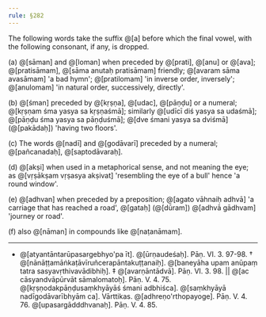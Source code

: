 ```yaml
---
rule: §282
---
```


The following words take the suffix @[a] before which the final vowel, with the following consonant, if any, is dropped.

(a) @[sāman] and @[loman] when preceded by @[prati], @[anu] or @[ava]; @[pratisāmam], @[sāma anutaḥ pratisāmam] friendly; @[avaram sāma avasāmam] 'a bad hymn'; @[pratilomam] 'in inverse order, inversely'; @[anulomam] 'in natural order, successively, directly'.

(b) @[śman] preceded by @[kṛṣṇa], @[udac], @[pāṇḍu] or a numeral; @[kṛṣṇam śma yasya sa kṛṣṇaśmā]; similarly @[udīcī diś yasya sa udaśmā]; @[pāṇḍu śma yasya sa pāṇḍuśmā]; @[dve śmani yasya sa dviśmā] (@[pakādaḥ]) 'having two floors'.

(c) The words @[nadī] and @[godāvarī] preceded by a numeral; @[pañcanadaḥ], @[saptodāvaraḥ].

(d) @[akṣi] when used in a metaphorical sense, and not meaning the eye; as @[vṛṣākṣam vṛṣasya akṣivat] 'resembling the eye of a bull' hence 'a round window'.

(e) @[adhvan] when preceded by a preposition; @[agato vāhnaiḥ adhvā] 'a carriage that has reached a road', @[gataḥ] (@[dūram]) @[adhvā gādhvam] 'journey or road'.

(f) also @[nāman] in compounds like @[naṭanāmam].

---

* @[atyantāntarūpasargebhyo'pa īt]. @[ūrṇaudeśaḥ]. Pāṇ. VI. 3. 97-98.
† @[nānāṭṭamāṅkaṭāvīruñcerapāntakuṭṭanaiḥ]. @[baneyāha upam anūpaṃ tatra sasyavṛthivavādibhiḥ].
‡ @[avarṇāntādvā]. Pāṇ. VI. 3. 98.
|| @[ac cāsyandvāpūrvāt sāmalomatoḥ]. Pāṇ. V. 4. 75. @[kṛṣṇodakpāṇḍusaṃkhyāyāś śmani adbhiśca]. @[saṃkhyāyā nadīgodāvarībhyām ca]. Vārttikas. @[adhreṇo'rthopayoge]. Pāṇ. V. 4. 76. @[upasargādddhvanaḥ]. Pāṇ. V. 4. 85.